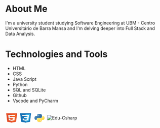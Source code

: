 <h1>About Me</h1>
<a>I'm a university student studying Software Engineering at UBM - Centro Universitário de Barra Mansa and I'm delving deeper into Full Stack and Data Analysis.</a>
<h1>Technologies and Tools</h1>
<ul>
  <li>HTML</li>
  <li>CSS</li>
  <li>Java Script</li>
  <li>Python</li>
  <li>SQL and SQLite</li>
  <li>Github</li>
  <li>Vscode and PyCharm</li>
</ul>






<div style="display: inline_block"><br>
  <img align="center" alt="Edu-HTML" height="30" width="40" src="https://raw.githubusercontent.com/devicons/devicon/master/icons/html5/html5-original.svg">
  <img align="center" alt="Edu-CSS" height="30" width="40" src="https://raw.githubusercontent.com/devicons/devicon/master/icons/css3/css3-original.svg">
  <img align="center" alt="Eduhon" height="30" width="40" src="https://raw.githubusercontent.com/devicons/devicon/master/icons/python/python-original.svg">
  <img align="center" alt="Edu-Csharp" height="30" width="40" src="https://cdn.jsdelivr.net/gh/devicons/devicon@latest/icons/django/django-plain.svg">
  <link rel="stylesheet" type='text/css' href="https://cdn.jsdelivr.net/gh/devicons/devicon@latest/devicon.min.css" />
</div>
